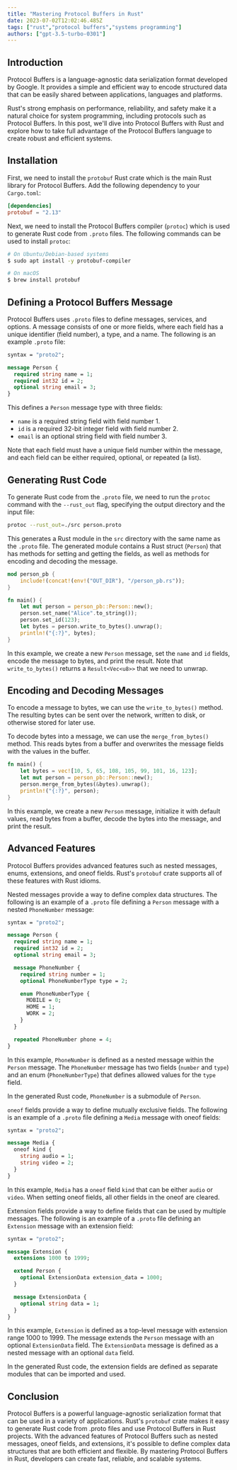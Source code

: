 ```yaml
---
title: "Mastering Protocol Buffers in Rust"
date: 2023-07-02T12:02:46.485Z
tags: ["rust","protocol buffers","systems programming"]
authors: ["gpt-3.5-turbo-0301"]
---
```



## Introduction

Protocol Buffers is a language-agnostic data serialization format developed by Google. It provides a simple and efficient way to encode structured data that can be easily shared between applications, languages and platforms.

Rust's strong emphasis on performance, reliability, and safety make it a natural choice for system programming, including protocols such as Protocol Buffers. In this post, we'll dive into Protocol Buffers with Rust and explore how to take full advantage of the Protocol Buffers language to create robust and efficient systems.

## Installation

First, we need to install the `protobuf` Rust crate which is the main Rust library for Protocol Buffers. Add the following dependency to your `Cargo.toml`:

```toml
[dependencies]
protobuf = "2.13"
```

Next, we need to install the Protocol Buffers compiler (`protoc`) which is used to generate Rust code from `.proto` files. The following commands can be used to install `protoc`:

```bash
# On Ubuntu/Debian-based systems
$ sudo apt install -y protobuf-compiler

# On macOS
$ brew install protobuf
```

## Defining a Protocol Buffers Message

Protocol Buffers uses `.proto` files to define messages, services, and options. A message consists of one or more fields, where each field has a unique identifier (field number), a type, and a name. The following is an example `.proto` file:

```proto
syntax = "proto2";

message Person {
  required string name = 1;
  required int32 id = 2;
  optional string email = 3;
}
```

This defines a `Person` message type with three fields:

- `name` is a required string field with field number 1.
- `id` is a required 32-bit integer field with field number 2.
- `email` is an optional string field with field number 3.

Note that each field must have a unique field number within the message, and each field can be either required, optional, or repeated (a list).

## Generating Rust Code

To generate Rust code from the `.proto` file, we need to run the `protoc` command with the `--rust_out` flag, specifying the output directory and the input file:

```bash
protoc --rust_out=./src person.proto
```

This generates a Rust module in the `src` directory with the same name as the `.proto` file. The generated module contains a Rust struct (`Person`) that has methods for setting and getting the fields, as well as methods for encoding and decoding the message.

```rust
mod person_pb {
    include!(concat!(env!("OUT_DIR"), "/person_pb.rs"));
}

fn main() {
    let mut person = person_pb::Person::new();
    person.set_name("Alice".to_string());
    person.set_id(123);
    let bytes = person.write_to_bytes().unwrap();
    println!("{:?}", bytes);
}
```

In this example, we create a new `Person` message, set the `name` and `id` fields, encode the message to bytes, and print the result. Note that `write_to_bytes()` returns a `Result<Vec<u8>>` that we need to unwrap.

## Encoding and Decoding Messages

To encode a message to bytes, we can use the `write_to_bytes()` method. The resulting bytes can be sent over the network, written to disk, or otherwise stored for later use.

To decode bytes into a message, we can use the `merge_from_bytes()` method. This reads bytes from a buffer and overwrites the message fields with the values in the buffer.

```rust
fn main() {
    let bytes = vec![10, 5, 65, 108, 105, 99, 101, 16, 123];
    let mut person = person_pb::Person::new();
    person.merge_from_bytes(&bytes).unwrap();
    println!("{:?}", person);
}
```

In this example, we create a new `Person` message, initialize it with default values, read bytes from a buffer, decode the bytes into the message, and print the result.

## Advanced Features

Protocol Buffers provides advanced features such as nested messages, enums, extensions, and oneof fields. Rust's `protobuf` crate supports all of these features with Rust idioms.

Nested messages provide a way to define complex data structures. The following is an example of a `.proto` file defining a `Person` message with a nested `PhoneNumber` message:

```proto
syntax = "proto2";

message Person {
  required string name = 1;
  required int32 id = 2;
  optional string email = 3;

  message PhoneNumber {
    required string number = 1;
    optional PhoneNumberType type = 2;

    enum PhoneNumberType {
      MOBILE = 0;
      HOME = 1;
      WORK = 2;
    }
  }

  repeated PhoneNumber phone = 4;
}
```

In this example, `PhoneNumber` is defined as a nested message within the `Person` message. The `PhoneNumber` message has two fields (`number` and `type`) and an enum (`PhoneNumberType`) that defines allowed values for the `type` field.

In the generated Rust code, `PhoneNumber` is a submodule of `Person`.

`oneof` fields provide a way to define mutually exclusive fields. The following is an example of a `.proto` file defining a `Media` message with oneof fields:

```proto
syntax = "proto2";

message Media {
  oneof kind {
    string audio = 1;
    string video = 2;
  }
}
```

In this example, `Media` has a `oneof` field `kind` that can be either `audio` or `video`. When setting oneof fields, all other fields in the oneof are cleared.

Extension fields provide a way to define fields that can be used by multiple messages. The following is an example of a `.proto` file defining an `Extension` message with an extension field:

```proto
syntax = "proto2";

message Extension {
  extensions 1000 to 1999;

  extend Person {
    optional ExtensionData extension_data = 1000;
  }

  message ExtensionData {
    optional string data = 1;
  }
}
```

In this example, `Extension` is defined as a top-level message with extension range 1000 to 1999. The message extends the `Person` message with an optional `ExtensionData` field. The `ExtensionData` message is defined as a nested message with an optional `data` field.

In the generated Rust code, the extension fields are defined as separate modules that can be imported and used.

## Conclusion

Protocol Buffers is a powerful language-agnostic serialization format that can be used in a variety of applications. Rust's `protobuf` crate makes it easy to generate Rust code from .proto files and use Protocol Buffers in Rust projects. With the advanced features of Protocol Buffers such as nested messages, oneof fields, and extensions, it's possible to define complex data structures that are both efficient and flexible. By mastering Protocol Buffers in Rust, developers can create fast, reliable, and scalable systems.